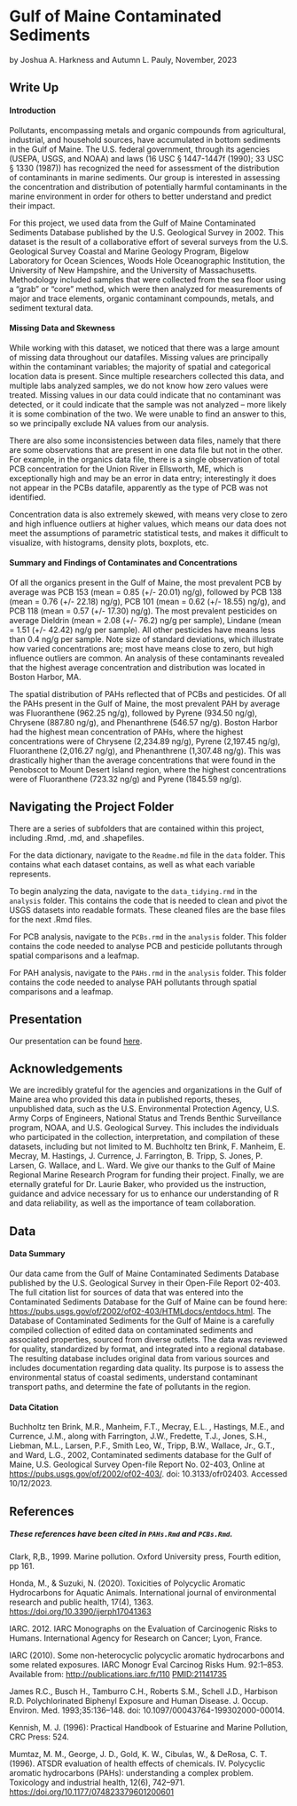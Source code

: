 Gulf of Maine Contaminated Sediments
================
by Joshua A. Harkness and Autumn L. Pauly,
November, 2023

## Write Up

#### Introduction

Pollutants, encompassing metals and organic compounds from agricultural,
industrial, and household sources, have accumulated in bottom sediments
in the Gulf of Maine. The U.S. federal government, through its agencies
(USEPA, USGS, and NOAA) and laws (16 USC § 1447-1447f (1990); 33 USC §
1330 (1987)) has recognized the need for assessment of the distribution
of contaminants in marine sediments. Our group is interested in
assessing the concentration and distribution of potentially harmful
contaminants in the marine environment in order for others to better
understand and predict their impact.

For this project, we used data from the Gulf of Maine Contaminated
Sediments Database published by the U.S. Geological Survey in 2002. This
dataset is the result of a collaborative effort of several surveys from
the U.S. Geological Survey Coastal and Marine Geology Program, Bigelow
Laboratory for Ocean Sciences, Woods Hole Oceanographic Institution, the
University of New Hampshire, and the University of Massachusetts.
Methodology included samples that were collected from the sea floor
using a “grab” or “core” method, which were then analyzed for
measurements of major and trace elements, organic contaminant compounds,
metals, and sediment textural data.

#### Missing Data and Skewness

While working with this dataset, we noticed that there was a large
amount of missing data throughout our datafiles. Missing values are
principally within the contaminant variables; the majority of spatial
and categorical location data is present. Since multiple researchers
collected this data, and multiple labs analyzed samples, we do not know
how zero values were treated. Missing values in our data could indicate
that no contaminant was detected, or it could indicate that the sample
was not analyzed – more likely it is some combination of the two. We
were unable to find an answer to this, so we principally exclude NA
values from our analysis.

There are also some inconsistencies between data files, namely that
there are some observations that are present in one data file but not in
the other. For example, in the organics data file, there is a single
observation of total PCB concentration for the Union River in Ellsworth,
ME, which is exceptionally high and may be an error in data entry;
interestingly it does not appear in the PCBs datafile, apparently as the
type of PCB was not identified.

Concentration data is also extremely skewed, with means very close to
zero and high influence outliers at higher values, which means our data
does not meet the assumptions of parametric statistical tests, and makes
it difficult to visualize, with histograms, density plots, boxplots,
etc.

#### Summary and Findings of Contaminates and Concentrations

Of all the organics present in the Gulf of Maine, the most prevalent PCB
by average was PCB 153 (mean = 0.85 (+/- 20.01) ng/g), followed by PCB
138 (mean = 0.76 (+/- 22.18) ng/g), PCB 101 (mean = 0.62 (+/- 18.55)
ng/g), and PCB 118 (mean = 0.57 (+/- 17.30) ng/g). The most prevalent
pesticides on average Dieldrin (mean = 2.08 (+/- 76.2) ng/g per sample),
Lindane (mean = 1.51 (+/- 42.42) ng/g per sample). All other pesticides
have means less than 0.4 ng/g per sample. Note size of standard
deviations, which illustrate how varied concentrations are; most have
means close to zero, but high influence outliers are common. An analysis
of these contaminants revealed that the highest average concentration
and distribution was located in Boston Harbor, MA.

The spatial distribution of PAHs reflected that of PCBs and pesticides.
Of all the PAHs present in the Gulf of Maine, the most prevalent PAH by
average was Fluoranthene (962.25 ng/g), followed by Pyrene (934.50
ng/g), Chrysene (887.80 ng/g), and Phenanthrene (546.57 ng/g). Boston
Harbor had the highest mean concentration of PAHs, where the highest
concentrations were of Chrysene (2,234.89 ng/g), Pyrene (2,197.45 ng/g),
Fluoranthene (2,016.27 ng/g), and Phenanthrene (1,307.48 ng/g). This was
drastically higher than the average concentrations that were found in
the Penobscot to Mount Desert Island region, where the highest
concentrations were of Fluoranthene (723.32 ng/g) and Pyrene (1845.59
ng/g).

## Navigating the Project Folder

There are a series of subfolders that are contained within this project,
including .Rmd, .md, and .shapefiles.

For the data dictionary, navigate to the `Readme.md` file in the `data`
folder. This contains what each dataset contains, as well as what each
variable represents.

To begin analyzing the data, navigate to the `data_tidying.rmd` in the
`analysis` folder. This contains the code that is needed to clean and
pivot the USGS datasets into readable formats. These cleaned files are
the base files for the next .Rmd files.

For PCB analysis, navigate to the `PCBs.rmd` in the `analysis` folder.
This folder contains the code needed to analyse PCB and pesticide
pollutants through spatial comparisons and a leafmap.

For PAH analysis, navigate to the `PAHs.rmd` in the `analysis` folder.
This folder contains the code needed to analyse PAH pollutants through
spatial comparisons and a leafmap.

## Presentation

Our presentation can be found
[here](https://docs.google.com/presentation/d/1LWPEdxH3TlTmRcBp79jHunibIEL1xaWUlSAA-Bt3cE8/edit?usp=sharing).

## Acknowledgements

We are incredibly grateful for the agencies and organizations in the
Gulf of Maine area who provided this data in published reports, theses,
unpublished data, such as the U.S. Environmental Protection Agency, U.S.
Army Corps of Engineers, National Status and Trends Benthic Surveillance
program, NOAA, and U.S. Geological Survey. This includes the individuals
who participated in the collection, interpretation, and compilation of
these datasets, including but not limited to M. Buchholtz ten Brink, F.
Manheim, E. Mecray, M. Hastings, J. Currence, J. Farrington, B. Tripp,
S. Jones, P. Larsen, G. Wallace, and L. Ward. We give our thanks to the
Gulf of Maine Regional Marine Research Program for funding their
project. Finally, we are eternally grateful for Dr. Laurie Baker, who
provided us the instruction, guidance and advice necessary for us to
enhance our understanding of R and data reliability, as well as the
importance of team collaboration.

## Data

#### Data Summary

Our data came from the Gulf of Maine Contaminated Sediments Database
published by the U.S. Geological Survey in their Open-File Report
02-403. The full citation list for sources of data that was entered into
the Contaminated Sediments Database for the Gulf of Maine can be found
here: <https://pubs.usgs.gov/of/2002/of02-403/HTMLdocs/entdocs.html>.
The Database of Contaminated Sediments for the Gulf of Maine is a
carefully compiled collection of edited data on contaminated sediments
and associated properties, sourced from diverse outlets. The data was
reviewed for quality, standardized by format, and integrated into a
regional database. The resulting database includes original data from
various sources and includes documentation regarding data quality. Its
purpose is to assess the environmental status of coastal sediments,
understand contaminant transport paths, and determine the fate of
pollutants in the region.

#### Data Citation

Buchholtz ten Brink, M.R., Manheim, F.T., Mecray, E.L. , Hastings, M.E.,
and Currence, J.M., along with Farrington, J.W., Fredette, T.J., Jones,
S.H., Liebman, M.L., Larsen, P.F., Smith Leo, W., Tripp, B.W., Wallace,
Jr., G.T., and Ward, L.G., 2002, Contaminated sediments database for the
Gulf of Maine, U.S. Geological Survey Open-file Report No. 02-403,
Online at <https://pubs.usgs.gov/of/2002/of02-403/>. doi:
10.3133/ofr02403. Accessed 10/12/2023.

## References

##### These references have been cited in `PAHs.Rmd` and `PCBs.Rmd`.

Clark, R,B., 1999. Marine pollution. Oxford University press, Fourth
edition, pp 161.

Honda, M., & Suzuki, N. (2020). Toxicities of Polycyclic Aromatic
Hydrocarbons for Aquatic Animals. International journal of environmental
research and public health, 17(4), 1363.
<https://doi.org/10.3390/ijerph17041363>

IARC. 2012. IARC Monographs on the Evaluation of Carcinogenic Risks to
Humans. International Agency for Research on Cancer; Lyon, France.

IARC (2010). Some non-heterocyclic polycyclic aromatic hydrocarbons and
some related exposures. IARC Monogr Eval Carcinog Risks Hum. 92:1–853.
Available from: <http://publications.iarc.fr/110> <PMID:21141735>

James R.C., Busch H., Tamburro C.H., Roberts S.M., Schell J.D., Harbison
R.D. Polychlorinated Biphenyl Exposure and Human Disease. J. Occup.
Environ. Med. 1993;35:136–148. doi: 10.1097/00043764-199302000-00014.

Kennish, M. J. (1996): Practical Handbook of Estuarine and Marine
Pollution, CRC Press: 524.

Mumtaz, M. M., George, J. D., Gold, K. W., Cibulas, W., & DeRosa, C. T.
(1996). ATSDR evaluation of health effects of chemicals. IV. Polycyclic
aromatic hydrocarbons (PAHs): understanding a complex problem.
Toxicology and industrial health, 12(6), 742–971.
<https://doi.org/10.1177/074823379601200601>
